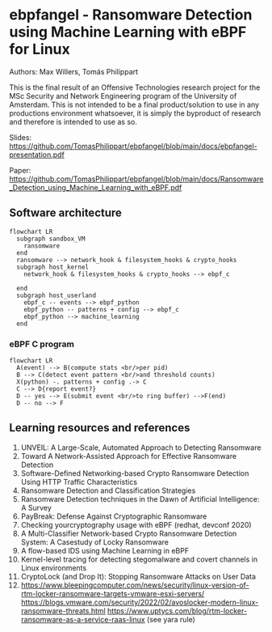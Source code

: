 # ebpfangel - Ransomware Detection using Machine Learning with eBPF for Linux

Authors: Max Willers, Tomás Philippart

This is the final result of an Offensive Technologies research project for the MSc Security and Network Engineering program of the University of Amsterdam. This is not intended to be a final product/solution to use in any productions environment whatsoever, it is simply the byproduct of research and therefore is intended to use as so. 

Slides: https://github.com/TomasPhilippart/ebpfangel/blob/main/docs/ebpfangel-presentation.pdf

Paper: https://github.com/TomasPhilippart/ebpfangel/blob/main/docs/Ransomware_Detection_using_Machine_Learning_with_eBPF.pdf

## Software architecture

```mermaid
flowchart LR
  subgraph sandbox_VM
    ransomware
  end
  ransomware --> network_hook & filesystem_hooks & crypto_hooks
  subgraph host_kernel
    network_hook & filesystem_hooks & crypto_hooks --> ebpf_c

  end
  subgraph host_userland
    ebpf_c -- events --> ebpf_python
    ebpf_python -- patterns + config --> ebpf_c
    ebpf_python --> machine_learning
  end
```

### eBPF C program

```mermaid
flowchart LR
  A(event) --> B(compute stats <br/>per pid)
  B --> C(detect event pattern <br/>and threshold counts)
  X(python) -. patterns + config .-> C
  C --> D{report event?}
  D -- yes --> E(submit event <br/>to ring buffer) -->F(end)
  D -- no --> F
```

## Learning resources and references

1. UNVEIL: A Large-Scale, Automated Approach to Detecting Ransomware
2. Toward A Network-Assisted Approach for Effective Ransomware Detection
3. Software-Defined Networking-based Crypto Ransomware Detection Using HTTP Traffic Characteristics
4. Ransomware Detection and Classification Strategies
5. Ransomware Detection techniques in the Dawn of Artificial Intelligence: A Survey
6. PayBreak: Defense Against Cryptographic Ransomware
7. Checking yourcryptography usage with eBPF (redhat, devconf 2020)
8. A Multi-Classifier Network-based Crypto Ransomware Detection System: A Casestudy of Locky Ransomware
9. A flow-based IDS using Machine Learning in eBPF
10. Kernel-level tracing for detecting stegomalware and covert channels in Linux environments
11. CryptoLock (and Drop It): Stopping Ransomware Attacks on User Data
12. https://www.bleepingcomputer.com/news/security/linux-version-of-rtm-locker-ransomware-targets-vmware-esxi-servers/ 
    https://blogs.vmware.com/security/2022/02/avoslocker-modern-linux-ransomware-threats.html
    https://www.uptycs.com/blog/rtm-locker-ransomware-as-a-service-raas-linux (see yara rule)
